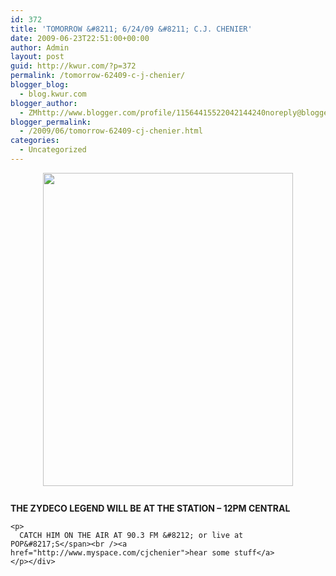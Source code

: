 ```yaml
---
id: 372
title: 'TOMORROW &#8211; 6/24/09 &#8211; C.J. CHENIER'
date: 2009-06-23T22:51:00+00:00
author: Admin
layout: post
guid: http://kwur.com/?p=372
permalink: /tomorrow-62409-c-j-chenier/
blogger_blog:
  - blog.kwur.com
blogger_author:
  - ZMhttp://www.blogger.com/profile/11564415522042144240noreply@blogger.com
blogger_permalink:
  - /2009/06/tomorrow-62409-cj-chenier.html
categories:
  - Uncategorized
---
```

<div class="pf-content">
  <p>
    <a onblur="try {parent.deselectBloggerImageGracefully();} catch(e) {}" href="http://www.montereyblues.com/assets/fs_chenier.jpg"><img style="display:block; margin:0px auto 10px; text-align:center;cursor:pointer; cursor:hand;width: 400px; height: 501px;" src="http://www.montereyblues.com/assets/fs_chenier.jpg" border="0" alt="" /></a><br /><span style="font-weight:bold;">THE ZYDECO LEGEND WILL BE AT THE STATION &#8211; 12PM CENTRAL</p> 
    
    <p>
      CATCH HIM ON THE AIR AT 90.3 FM &#8212; or live at POP&#8217;S</span><br /><a href="http://www.myspace.com/cjchenier">hear some stuff</a>
    </p></div>